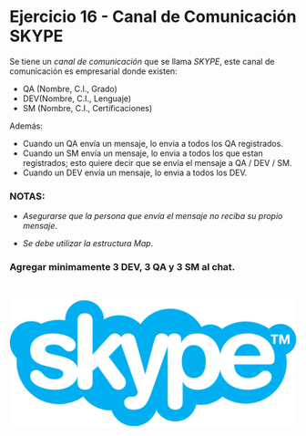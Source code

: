 # Ejercicio 16 - Canal de Comunicación SKYPE

Se tiene un *canal de comunicación* que se llama *SKYPE*,
este canal de comunicación es empresarial donde
existen:

- QA (Nombre, C.I., Grado)
- DEV(Nombre, C.I., Lenguaje)
- SM (Nombre, C.I., Certificaciones)

Además:

- Cuando un QA envía un mensaje, lo envia a todos los
  QA registrados.
- Cuando un SM envía un mensaje, lo envia a todos los
  que estan registrados; esto quiere decir que se
  envía el mensaje a QA / DEV / SM.
- Cuando un DEV envía un mensaje, lo envia a todos
  los DEV.

### NOTAS:

* *Asegurarse que la persona que envía el mensaje no reciba
  su propio mensaje*.

* *Se debe utilizar la estructura Map*.

### Agregar minimamente 3 DEV, 3 QA y 3 SM al chat.

 </br>
 <p align="center">
    <img src="https://github.com/AleS900/prueba/blob/master/assets/skype.png" />
 </p>
